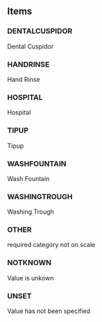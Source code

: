 

<!-- end of short definition -->
## Items

### DENTALCUSPIDOR
Dental Cuspidor

### HANDRINSE
Hand Rinse

### HOSPITAL
Hospital

### TIPUP
Tipup

### WASHFOUNTAIN
Wash Fountain

### WASHINGTROUGH
Washing Trough

### OTHER
required category not on scale

### NOTKNOWN
Value is unkown

### UNSET
Value has not been specified
